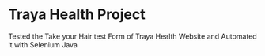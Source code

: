 # Traya Health Project
Tested the Take your Hair test Form of Traya Health Website and Automated it with Selenium Java
